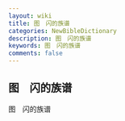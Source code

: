 ```yaml
---
layout: wiki
title: 图　闪的族谱
categories: NewBibleDictionary
description: 图　闪的族谱
keywords: 图　闪的族谱
comments: false
---
```


## 图　闪的族谱



图　闪的族谱






